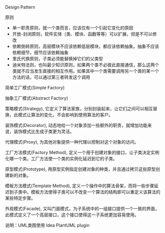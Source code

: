 Design Pattern

原则
- 单一职责原则，就一个类而言，应该仅有一个引起它变化的原因
- 开放-封闭原则，软件实体（类、模块、函数等等）可以扩展，但是不可以修改
- 依赖倒转原则，高层模块不应该依赖低层模块，都应该依赖抽象。抽象不应该依赖细节，细节应该依赖抽象
- 里氏代换原则，子类必须能替换掉它们的父类型
- 迪米特法则，也叫最少知识原则，如果两个类不必彼此直接通信，那么这两个类就不应当发生直接的相互作用。如果其中一个类需要调用另一个类的某一个方法的话，可以通过第三者转发这个调用

简单工厂模式(Simple Factory)

抽象工厂模式(Abstract Factory)

策略模式(Strategy), 它定义了算法家族，分别封装起来，让它们之间可以相互替换，此模式让算法的变化，不会影响到使用算法的客户。

装饰模式(Decorator), 动态地给一个对象添加一些额外的职责，就增加功能来说，装饰模式比生成子类更为灵活。

代理模式(Proxy), 为其他对象提供一种代理以控制对这个对象的访问。

工厂方法模式(Factory Method), 定义一个用于创建对象的接口，让子类决定实例化哪一个类。工厂方法使一个类的实例化延迟到它的子类。

原型模式(Prototype), 用原型实例指定创建对象的种类，并且通过拷贝这些原型创建新的对象。

模板方法模式(Template Method), 定义一个操作中的算法骨架，而将一些步骤延迟到子类中。模板方法使得子类可以不改变一个算法的结构即可以重定义该算法的某些特定步骤。

外观模式(Facade), 又叫门面模式，为子系统中的一组接口提供一个一致的界面，此模式定义了一个高层接口，这个接口使得这一子系统更加容易使用。

说明：UML类图使用 Idea PlantUML plugin